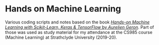 # Hands on Machine Learning

Various coding scripts and notes based on the book [*Hands-on Machine Learning with Scikit-Learn, Keras & TensorFlow* by *Aurelien Geron*](https://www.oreilly.com/library/view/hands-on-machine-learning/9781492032632/). Part of those was used as study material for my attendance at the CS985 course (Machine Learning) at Strathclyde University (2019-20).